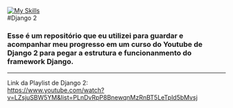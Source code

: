 [![My Skills](https://skillicons.dev/icons?i=django)](https://skillicons.dev)<br>
#Django 2
### Esse é um repositório que eu utilizei para guardar e acompanhar meu progresso em um curso do Youtube de Django 2 para pegar a estrutura e funcionanmento do framework Django.
---------------------------
Link da Playlist de Django 2:<br>
https://www.youtube.com/watch?v=LZsjuSBW5YM&list=PLnDvRpP8BnewqnMzRnBT5LeTpld5bMvsj
